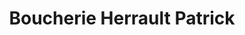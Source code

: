 ---
title: "Boucherie Herrault Patrick"
url: /charenton-le-pont/boucherie-herrault-patrick/
shop: Metzgerei
---